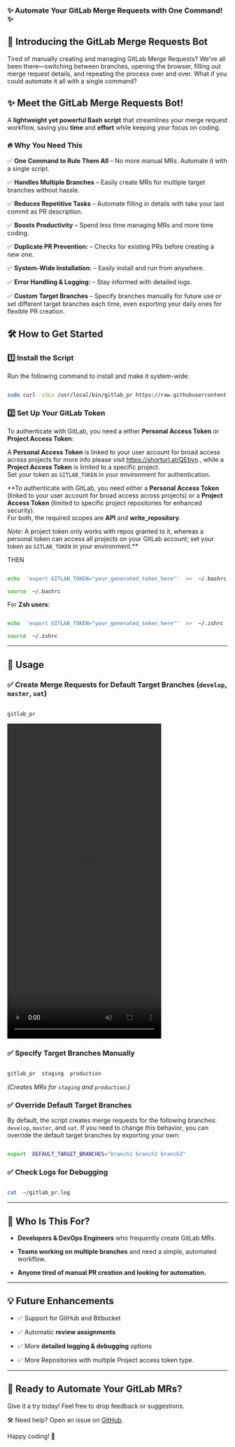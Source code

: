 

### ✨ Automate Your GitLab Merge Requests with One Command! ✨

  

## 🚀 Introducing the GitLab Merge Requests Bot

Tired of manually creating and managing GitLab Merge Requests? We’ve all been there—switching between branches, opening the browser, filling out merge request details, and repeating the process over and over. What if you could automate it all with a single command?

  
## ✨ Meet the GitLab Merge Requests Bot!

A **lightweight yet powerful Bash script** that streamlines your merge request workflow, saving you **time** and **effort** while keeping your focus on coding.
  

### 🔥 Why You Need This

✅ **One Command to Rule Them All** – No more manual MRs. Automate it with a single script.  

✅ **Handles Multiple Branches** – Easily create MRs for multiple target branches without hassle. 

✅ **Reduces Repetitive Tasks** – Automate filling in details with take your last commit as PR description.  

✅ **Boosts Productivity** – Spend less time managing MRs and more time coding.

✅ **Duplicate PR Prevention:** – Checks for existing PRs before creating a new one.

✅ **System-Wide Installation:** – Easily install and run from anywhere.

✅ **Error Handling & Logging:** – Stay informed with detailed logs.

✅ **Custom Target Branches** – Specify branches manually for future use or set different target branches each time, even exporting your daily ones for flexible PR creation.

## 🛠️ How to Get Started

###  **1️⃣ Install the Script**

Run the following command to install and make it system-wide:

```bash

sudo curl -sSLo /usr/local/bin/gitlab_pr https://raw.githubusercontent.com/theizekry/gitlab-merge-requests-bot/main/gitlab_pr.sh && sudo chmod  +x  /usr/local/bin/gitlab_pr

```

###  **2️⃣ Set Up Your GitLab Token**

To authenticate with GitLab, you need a either **Personal Access Token** or **Project Access Token**:

A **Personal Access Token** is linked to your user account for broad access across projects for more info please visit https://shorturl.at/QEbyn., while a **Project Access Token** is limited to a specific project.  
Set your token as `GITLAB_TOKEN` in your environment for authentication.  

**To authenticate with GitLab, you need either a **Personal Access Token** (linked to your user account for broad access across projects) or a **Project Access Token** (limited to specific project repositories for enhanced security).  
For both, the required scopes are **API** and **write_repository**.  


_Note:_ A project token only works with repos granted to it, whereas a personal token can access all projects on your GitLab account; set your token as `GITLAB_TOKEN` in your environment.**

THEN

```bash

echo  'export GITLAB_TOKEN="your_generated_token_here"'  >>  ~/.bashrc

source  ~/.bashrc

```

For **Zsh users**:

```bash

echo  'export GITLAB_TOKEN="your_generated_token_here"'  >>  ~/.zshrc

source  ~/.zshrc

```
---

## 🚀 Usage

###  ✅  **Create Merge Requests for Default Target Branches (`develop`, `master`, `uat`)**

```bash

gitlab_pr

```







<video src="https://github.com/user-attachments/assets/15367e38-ac2b-442a-aa5c-978767864bcc" width="352" height="720"></video>
  

### ✅  **Specify Target Branches Manually**

```bash

gitlab_pr  staging  production

```

*(Creates MRs for `staging` and `production`.)*

  

### ✅ **Override Default Target Branches**

By default, the script creates merge requests for the following branches: `develop`, `master`, and `uat`. If you need to change this behavior, you can override the default target branches by exporting your own:

```bash

export  DEFAULT_TARGET_BRANCHES="branch1 branch2 branch3"

```

  

### ✅ **Check Logs for Debugging**

```bash

cat  ~/gitlab_pr.log

```


---
  

## 🎯 Who Is This For?

-  **Developers & DevOps Engineers** who frequently create GitLab MRs.

-  **Teams working on multiple branches** and need a simple, automated workflow.

-  **Anyone tired of manual PR creation and looking for automation.**

  

---

  

## 💡 Future Enhancements

- ✅ Support for GitHub and Bitbucket

- ✅ Automatic **review assignments**

- ✅ More **detailed logging & debugging** options

- ✅ More Repositories with multiple Project access token type.
  

---

  

## 🚀 Ready to Automate Your GitLab MRs?

Give it a try today! Feel free to drop feedback or suggestions.

  

🛠 Need help? Open an issue on [GitHub](https://github.com/theizekry/gitlab-merge-requests-bot/issues).

  

Happy coding! 🌟
